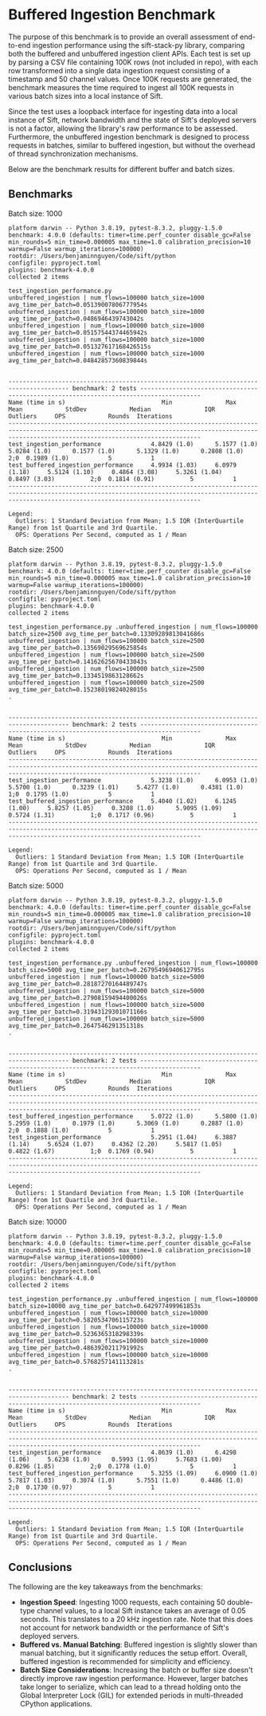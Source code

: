 # Buffered Ingestion Benchmark

The purpose of this benchmark is to provide an overall assessment of end-to-end ingestion performance using the sift-stack-py library, comparing both the buffered
and unbuffered ingestion client APIs. Each test is set up by parsing a CSV file containing 100K rows (not included in repo), with each row transformed into a single data ingestion request
consisting of a timestamp and 50 channel values. Once 100K requests are generated, the benchmark measures the time required to ingest all 100K requests in various batch
sizes into a local instance of Sift.

Since the test uses a loopback interface for ingesting data into a local instance of Sift, network bandwidth and the state of Sift's deployed servers is not a factor,
allowing the library's raw performance to be assessed. Furthermore, the unbuffered ingestion benchmark is designed to process requests in batches, similar to buffered ingestion,
but without the overhead of thread synchronization mechanisms.

Below are the benchmark results for different buffer and batch sizes.

## Benchmarks

Batch size: 1000
```
platform darwin -- Python 3.8.19, pytest-8.3.2, pluggy-1.5.0
benchmark: 4.0.0 (defaults: timer=time.perf_counter disable_gc=False min_rounds=5 min_time=0.000005 max_time=1.0 calibration_precision=10 warmup=False warmup_iterations=100000)
rootdir: /Users/benjaminnguyen/Code/sift/python
configfile: pyproject.toml
plugins: benchmark-4.0.0
collected 2 items                                                                                                                                                                                

test_ingestion_performance.py
unbuffered_ingestion | num_flows=100000 batch_size=1000 avg_time_per_batch=0.05139007806777954s
unbuffered_ingestion | num_flows=100000 batch_size=1000 avg_time_per_batch=0.0486946439743042s
unbuffered_ingestion | num_flows=100000 batch_size=1000 avg_time_per_batch=0.05157544374465942s
unbuffered_ingestion | num_flows=100000 batch_size=1000 avg_time_per_batch=0.051327617168426515s
unbuffered_ingestion | num_flows=100000 batch_size=1000 avg_time_per_batch=0.04842857360839844s


--------------------------------------------------------------------------------------- benchmark: 2 tests ---------------------------------------------------------------------------------------
Name (time in s)                           Min               Max              Mean            StdDev            Median               IQR            Outliers     OPS            Rounds  Iterations
--------------------------------------------------------------------------------------------------------------------------------------------------------------------------------------------------
test_ingestion_performance              4.8429 (1.0)      5.1577 (1.0)      5.0284 (1.0)      0.1577 (1.0)      5.1329 (1.0)      0.2808 (1.0)           2;0  0.1989 (1.0)           5           1
test_buffered_ingestion_performance     4.9934 (1.03)     6.0979 (1.18)     5.5124 (1.10)     0.4864 (3.08)     5.3261 (1.04)     0.8497 (3.03)          2;0  0.1814 (0.91)          5           1
--------------------------------------------------------------------------------------------------------------------------------------------------------------------------------------------------

Legend:
  Outliers: 1 Standard Deviation from Mean; 1.5 IQR (InterQuartile Range) from 1st Quartile and 3rd Quartile.
  OPS: Operations Per Second, computed as 1 / Mean
```

Batch size: 2500
```
platform darwin -- Python 3.8.19, pytest-8.3.2, pluggy-1.5.0
benchmark: 4.0.0 (defaults: timer=time.perf_counter disable_gc=False min_rounds=5 min_time=0.000005 max_time=1.0 calibration_precision=10 warmup=False warmup_iterations=100000)
rootdir: /Users/benjaminnguyen/Code/sift/python
configfile: pyproject.toml
plugins: benchmark-4.0.0
collected 2 items                                                                                                                                                                                

test_ingestion_performance.py .unbuffered_ingestion | num_flows=100000 batch_size=2500 avg_time_per_batch=0.13309289813041686s
unbuffered_ingestion | num_flows=100000 batch_size=2500 avg_time_per_batch=0.13569029569625854s
unbuffered_ingestion | num_flows=100000 batch_size=2500 avg_time_per_batch=0.14162625670433043s
unbuffered_ingestion | num_flows=100000 batch_size=2500 avg_time_per_batch=0.1334519863128662s
unbuffered_ingestion | num_flows=100000 batch_size=2500 avg_time_per_batch=0.15238019824028015s
.


--------------------------------------------------------------------------------------- benchmark: 2 tests ---------------------------------------------------------------------------------------
Name (time in s)                           Min               Max              Mean            StdDev            Median               IQR            Outliers     OPS            Rounds  Iterations
--------------------------------------------------------------------------------------------------------------------------------------------------------------------------------------------------
test_ingestion_performance              5.3238 (1.0)      6.0953 (1.0)      5.5700 (1.0)      0.3239 (1.01)     5.4277 (1.0)      0.4381 (1.0)           1;0  0.1795 (1.0)           5           1
test_buffered_ingestion_performance     5.4040 (1.02)     6.1245 (1.00)     5.8257 (1.05)     0.3208 (1.0)      5.9095 (1.09)     0.5724 (1.31)          1;0  0.1717 (0.96)          5           1
--------------------------------------------------------------------------------------------------------------------------------------------------------------------------------------------------

Legend:
  Outliers: 1 Standard Deviation from Mean; 1.5 IQR (InterQuartile Range) from 1st Quartile and 3rd Quartile.
  OPS: Operations Per Second, computed as 1 / Mean
```

Batch size: 5000
```
platform darwin -- Python 3.8.19, pytest-8.3.2, pluggy-1.5.0
benchmark: 4.0.0 (defaults: timer=time.perf_counter disable_gc=False min_rounds=5 min_time=0.000005 max_time=1.0 calibration_precision=10 warmup=False warmup_iterations=100000)
rootdir: /Users/benjaminnguyen/Code/sift/python
configfile: pyproject.toml
plugins: benchmark-4.0.0
collected 2 items                                                                                                                                                                                

test_ingestion_performance.py .unbuffered_ingestion | num_flows=100000 batch_size=5000 avg_time_per_batch=0.26795496940612795s
unbuffered_ingestion | num_flows=100000 batch_size=5000 avg_time_per_batch=0.28187270164489747s
unbuffered_ingestion | num_flows=100000 batch_size=5000 avg_time_per_batch=0.27908159494400026s
unbuffered_ingestion | num_flows=100000 batch_size=5000 avg_time_per_batch=0.31943129301071166s
unbuffered_ingestion | num_flows=100000 batch_size=5000 avg_time_per_batch=0.2647546291351318s
.


--------------------------------------------------------------------------------------- benchmark: 2 tests ---------------------------------------------------------------------------------------
Name (time in s)                           Min               Max              Mean            StdDev            Median               IQR            Outliers     OPS            Rounds  Iterations
--------------------------------------------------------------------------------------------------------------------------------------------------------------------------------------------------
test_buffered_ingestion_performance     5.0722 (1.0)      5.5800 (1.0)      5.2959 (1.0)      0.1979 (1.0)      5.3069 (1.0)      0.2887 (1.0)           2;0  0.1888 (1.0)           5           1
test_ingestion_performance              5.2951 (1.04)     6.3887 (1.14)     5.6524 (1.07)     0.4362 (2.20)     5.5817 (1.05)     0.4822 (1.67)          1;0  0.1769 (0.94)          5           1
--------------------------------------------------------------------------------------------------------------------------------------------------------------------------------------------------

Legend:
  Outliers: 1 Standard Deviation from Mean; 1.5 IQR (InterQuartile Range) from 1st Quartile and 3rd Quartile.
  OPS: Operations Per Second, computed as 1 / Mean
```

Batch size: 10000
```
platform darwin -- Python 3.8.19, pytest-8.3.2, pluggy-1.5.0
benchmark: 4.0.0 (defaults: timer=time.perf_counter disable_gc=False min_rounds=5 min_time=0.000005 max_time=1.0 calibration_precision=10 warmup=False warmup_iterations=100000)
rootdir: /Users/benjaminnguyen/Code/sift/python
configfile: pyproject.toml
plugins: benchmark-4.0.0
collected 2 items                                                                                                                                                                                

test_ingestion_performance.py .unbuffered_ingestion | num_flows=100000 batch_size=10000 avg_time_per_batch=0.642977499961853s
unbuffered_ingestion | num_flows=100000 batch_size=10000 avg_time_per_batch=0.5820534706115723s
unbuffered_ingestion | num_flows=100000 batch_size=10000 avg_time_per_batch=0.5236365318298339s
unbuffered_ingestion | num_flows=100000 batch_size=10000 avg_time_per_batch=0.4863920211791992s
unbuffered_ingestion | num_flows=100000 batch_size=10000 avg_time_per_batch=0.5768257141113281s
.


--------------------------------------------------------------------------------------- benchmark: 2 tests ---------------------------------------------------------------------------------------
Name (time in s)                           Min               Max              Mean            StdDev            Median               IQR            Outliers     OPS            Rounds  Iterations
--------------------------------------------------------------------------------------------------------------------------------------------------------------------------------------------------
test_ingestion_performance              4.8639 (1.0)      6.4298 (1.06)     5.6238 (1.0)      0.5993 (1.95)     5.7683 (1.00)     0.8296 (1.85)          2;0  0.1778 (1.0)           5           1
test_buffered_ingestion_performance     5.3255 (1.09)     6.0900 (1.0)      5.7817 (1.03)     0.3074 (1.0)      5.7551 (1.0)      0.4486 (1.0)           2;0  0.1730 (0.97)          5           1
--------------------------------------------------------------------------------------------------------------------------------------------------------------------------------------------------

Legend:
  Outliers: 1 Standard Deviation from Mean; 1.5 IQR (InterQuartile Range) from 1st Quartile and 3rd Quartile.
  OPS: Operations Per Second, computed as 1 / Mean
```

## Conclusions

The following are the key takeaways from the benchmarks:

- **Ingestion Speed**: Ingesting 1000 requests, each containing 50 double-type channel values, to a local Sift instance takes an average of 0.05 seconds. This translates to a 20 kHz ingestion rate. Note that this does not account for network bandwidth or the performance of Sift's deployed servers.
- **Buffered vs. Manual Batching**: Buffered ingestion is slightly slower than manual batching, but it significantly reduces the setup effort. Overall, buffered ingestion is recommended for simplicity and efficiency.
- **Batch Size Considerations**: Increasing the batch or buffer size doesn't directly improve raw ingestion performance. However, larger batches take longer to serialize, which can lead to a thread holding onto the Global Interpreter Lock (GIL) for extended periods in multi-threaded CPython applications.

